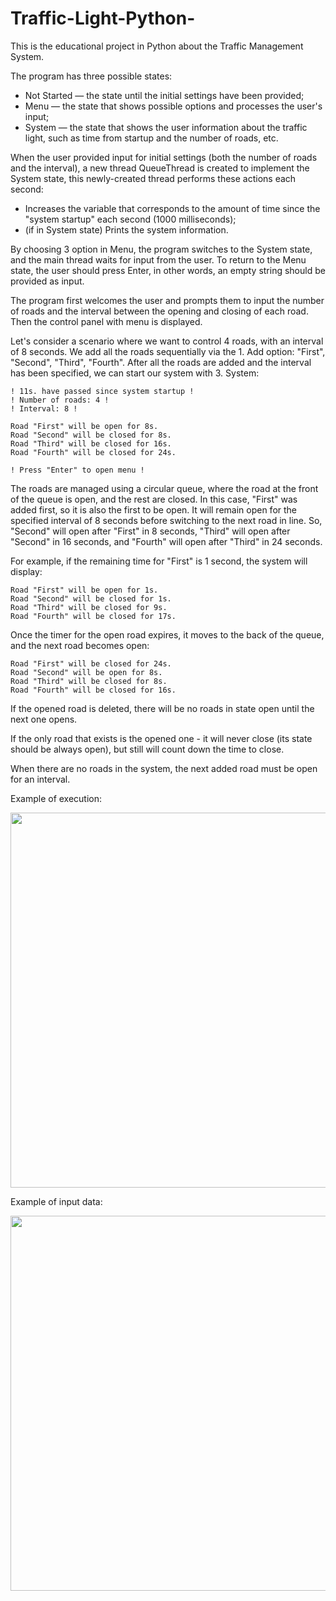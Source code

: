 # Traffic-Light-Python-

This is the educational project in Python about the Traffic Management System.

The program has three possible states:
- Not Started — the state until the initial settings have been provided;
- Menu — the state that shows possible options and processes the user's input;
- System — the state that shows the user information about the traffic light, such as time from startup and the number of roads, etc.

When the user provided input for initial settings (both the number of roads and the interval), a new thread QueueThread is created to implement the System state, this newly-created thread performs these actions each second:
- Increases the variable that corresponds to the amount of time since the "system startup" each second (1000 milliseconds);
- (if in System state) Prints the system information.

By choosing 3 option in Menu, the program switches to the System state, and the main thread waits for input from the user. To return to the Menu state, the user should press Enter, in other words, an empty string should be provided as input.

The program first welcomes the user and prompts them to input the number of roads and the interval between the opening and closing of each road. Then the control panel with menu is displayed.

Let's consider a scenario where we want to control 4 roads, with an interval of 8 seconds. We add all the roads sequentially via the 1. Add option: "First", "Second", "Third", "Fourth". After all the roads are added and the interval has been specified, we can start our system with 3. System:
```
! 11s. have passed since system startup !
! Number of roads: 4 !
! Interval: 8 !

Road "First" will be open for 8s.
Road "Second" will be closed for 8s.
Road "Third" will be closed for 16s.
Road "Fourth" will be closed for 24s.

! Press "Enter" to open menu !
```

The roads are managed using a circular queue, where the road at the front of the queue is open, and the rest are closed. In this case, "First" was added first, so it is also the first to be open. It will remain open for the specified interval of 8 seconds before switching to the next road in line. So, "Second" will open after "First" in 8 seconds, "Third" will open after "Second" in 16 seconds, and "Fourth" will open after "Third" in 24 seconds.

For example, if the remaining time for "First" is 1 second, the system will display:
```
Road "First" will be open for 1s.
Road "Second" will be closed for 1s.
Road "Third" will be closed for 9s.
Road "Fourth" will be closed for 17s.
```
Once the timer for the open road expires, it moves to the back of the queue, and the next road becomes open:
```
Road "First" will be closed for 24s.
Road "Second" will be open for 8s.
Road "Third" will be closed for 8s.
Road "Fourth" will be closed for 16s.
```


If the opened road is deleted, there will be no roads in state open until the next one opens.

If the only road that exists is the opened one - it will never close (its state should be always open), but still will count down the time to close.

When there are no roads in the system, the next added road must be open for an interval.



Example of execution:

<img src="https://github.com/user-attachments/assets/0ffea8bf-57a6-4c0d-9168-0036ecd204c6" width="600">

Example of input data:

<img src="https://github.com/user-attachments/assets/866ff73c-4d08-47ff-b7d6-ee26b2cce3ba" width="600">



